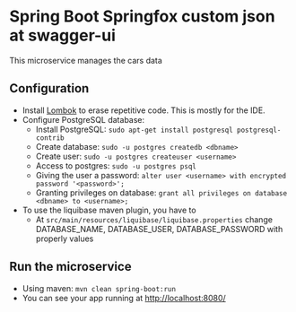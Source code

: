 # Spring Boot Springfox custom json at swagger-ui
This microservice manages the cars data

## Configuration
* Install [Lombok](https://projectlombok.org/) to erase repetitive code. This is mostly for the IDE.
* Configure PostgreSQL database:
	* Install PostgreSQL: `sudo apt-get install postgresql postgresql-contrib`
	* Create database: `sudo -u postgres createdb <dbname>`
	* Create user: `sudo -u postgres createuser <username>`
	* Access to postgres: `sudo -u postgres psql`
	* Giving the user a password: `alter user <username> with encrypted password '<password>';`
	* Granting privileges on database: `grant all privileges on database <dbname> to <username>;`
* To use the liquibase maven plugin, you have to
	* At `src/main/resources/liquibase/liquibase.properties` change DATABASE_NAME, DATABASE_USER, DATABASE_PASSWORD with properly values

## Run the microservice
* Using maven: `mvn clean spring-boot:run`
* You can see your app running at [http://localhost:8080/](http://localhost:8080/)

